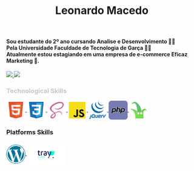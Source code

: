 <header>
  <h1>Leonardo Macedo </h1>
</header>
<nav>
  <h4 width="300em">Sou estudante do 2º ano cursando Analise e Desenvolvimento 👨‍💻<br> Pela Universidade Faculdade de Tecnologia de Garça 🧑‍🎓 <br> Atualmente estou estagiando em uma empresa de e-commerce Eficaz Marketing 🏬.</h4>
</nav>

<div>
  <a href="https://github.com/LeonardSMacedo">
    <img height="150em" src="https://github-readme-stats.vercel.app/api?username=LeonardSMacedo&show_icons=true&theme=dracula&include_all_commits=true&count_private=true" />
    <img height="150em" src="https://github-readme-stats.vercel.app/api/top-langs/?username=LeonardSMacedo&layout=compact&langs_count=7&theme=dracula" />
  </a>
</div>

<div class="skills">
  <h3 style="color: #c6c6c6">Technological Skills</h3>
  <div class="icons">
    <a href="https://www.cin.ufpe.br/~dfop/Arquivos/Pacote%20Web/HTML5%20e%20CSS3%20com%20Farinha%20e%20Pimenta%20Diego%20Eis%20e%20Elcio%20Ferreira.pdf](https://developer.mozilla.org/pt-BR/docs/Web/HTML/Element)"> <img style="width: 50px" align="center" src="./icons/html.png"> </a>
   <a href="https://developer.mozilla.org/pt-BR/docs/Web/CSS"> <img style="width: 50px" align="center" src="./icons/css.png"> </a>
   <a href="https://sass-lang.com/documentation/"> <img style="width: 50px" align="center" src="./icons/scss.png"> </a>
   <a href="https://developer.mozilla.org/pt-BR/docs/Web/JavaScript/Guide"> <img style="width: 50px" align="center" src="./icons/js.png"> </a>
   <a href="https://api.jquery.com/"> <img style="width: 50px" align="center" src="./icons/jquery.png"> </a>
   <a href="https://www.php.net/manual/pt_BR/index.php"> <img style="width: 50px" align="center" src="./icons/php.png"> </a>
   <a href="https://twig.symfony.com/doc/"> <img style="width: 50px" align="center" src="./icons/twig.png"> </a>

  </div>
</div>

<div class="plataformas">
  <h3>Platforms Skills</h3>
  <div class="icons">
   <a href="https://wordpress.org/documentation/"> <img style="width: 50px" align="center" src="./icons/wordpress.png"> </a>
   <a href="https://partners.tray.com.br/v/themes/homologacao/requerimentos/documentacao-e-suporte"> <img style="width: 100px" class="tray" align="center" src="./icons/tray.png"> </a>
  </div>
</div>
